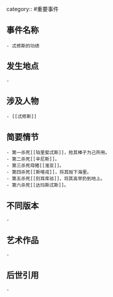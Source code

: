 category:: #重要事件
## 事件名称
	- 忒修斯的功绩
## 发生地点
	-
## 涉及人物
	- [[忒修斯]]
## 简要情节
	- 第一杀死[[珀里斐忒斯]]，抢其棒子为己所用。
	- 第二杀死[[辛尼斯]]。
	- 第三杀死母猪[[淮亚]]。
	- 第四杀死[[斯喀戎]]，将其抛下海里。
	- 第五杀死[[刻耳库翁]]，将其高举扔到地上。
	- 第六杀死[[达玛斯忒斯]]。
## 不同版本
	-
## 艺术作品
	-
## 后世引用
	-
